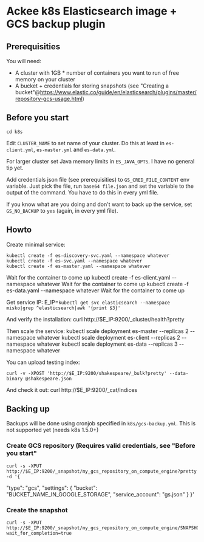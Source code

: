 # Ackee k8s Elasticsearch image + GCS backup plugin

## Prerequisities

You will need:
* A cluster with 1GB * number of containers you want to run of free memory on your cluster
* A bucket + credentials for storing snapshots (see "Creating a bucket"@https://www.elastic.co/guide/en/elasticsearch/plugins/master/repository-gcs-usage.html)

## Before you start

    cd k8s

Edit `CLUSTER_NAME` to set name of your cluster. Do this at least in `es-client.yml`, `es-master.yml` and `es-data.yml`.

For larger cluster set Java memory limits in `ES_JAVA_OPTS`. I have no general tip yet.

Add credentials json file (see prerequisities) to `GS_CRED_FILE_CONTENT` env variable. Just pick the file, run `base64 file.json` and set the variable to the output of the command. You have to do this in every yml file.

If you know what are you doing and don't want to back up the service, set `GS_NO_BACKUP` to `yes` (again, in every yml file).

## Howto

Create minimal service:

    kubectl create -f es-discovery-svc.yaml --namespace whatever
    kubectl create -f es-svc.yaml --namespace whatever
    kubectl create -f es-master.yaml --namespace whatever
Wait for the container to come up
    kubectl create -f es-client.yaml --namespace whatever
Wait for the container to come up
    kubectl create -f es-data.yaml --namespace whatever
Wait for the container to come up

Get service IP:
    E_IP=`kubectl get svc elasticsearch --namespace misko|grep ^elasticsearch|awk '{print $3}'`

And verify the installation:
    curl http://$E_IP:9200/_cluster/health?pretty

Then scale the service:
    kubectl scale deployment es-master --replicas 2 --namespace whatever
    kubectl scale deployment es-client --replicas 2 --namespace whatever
    kubectl scale deployment es-data --replicas 3 --namespace whatever

You can upload testing index:

    curl -v -XPOST 'http://$E_IP:9200/shakespeare/_bulk?pretty' --data-binary @shakespeare.json

And check it out:
    curl http://$E_IP:9200/_cat/indices

## Backing up

Backups will be done using cronjob specified in `k8s/gcs-backup.yml`. This is not supported yet (needs k8s 1.5.0+)

### Create GCS repository (Requires valid credentials, see "Before you start"

    curl -s -XPUT http://$E_IP:9200/_snapshot/my_gcs_repository_on_compute_engine?pretty -d '{
  "type": "gcs",
  "settings": {
    "bucket": "BUCKET_NAME_IN_GOOGLE_STORAGE",
    "service_account": "gs.json"
  }
}'

### Create the snapshot

    curl -s -XPUT http://$E_IP:9200/_snapshot/my_gcs_repository_on_compute_engine/SNAPSHOT_NAME?wait_for_completion=true

